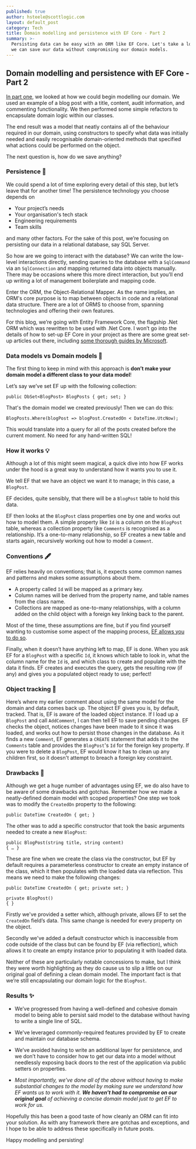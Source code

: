 ```yaml
---
published: true
author: hsteele@scottlogic.com
layout: default_post
category: Tech
title: Domain modelling and persistence with EF Core - Part 2
summary: >-
  Persisting data can be easy with an ORM like EF Core. Let's take a look at how
  we can save our data without compromising our domain models.
---
```

## Domain modelling and persistence with EF Core - Part 2

[In part one](https://blog.scottlogic.com/2019/04/11/domain-modelling-and-persistence-with-ef-core-part-1.html), we looked at how we could begin modelling our domain. We used an example of a blog post with a title, content, audit information, and commenting functionality. We then performed some simple refactors to encapsulate domain logic within our classes. 

The end result was a model that neatly contains all of the behaviour required in our domain, using constructors to specify what data was initially needed and easily recognisable domain-oriented methods that specified what actions could be performed on the object.

The next question is, how do we save anything?


### Persistence 💾

We could spend a lot of time exploring every detail of this step, but let’s leave that for another time! The persistence technology you choose depends on


- Your project’s needs
- Your organisation's tech stack
- Engineering requirements
- Team skills


and many other factors. For the sake of this post, we’re focusing on persisting our data in a relational database, say SQL Server. 

So how are we going to interact with the database? We can write the low-level interactions directly, sending queries to the database with a `SqlCommand` via an `SqlConnection` and mapping returned data into objects manually. There may be occasions where this more direct interaction, but you’ll end up writing a lot of management boilerplate and mapping code. 

Enter the ORM, the Object-Relational Mapper. As the name implies, an ORM's core purpose is to map between objects in code and a relational data structure. There are a lot of ORMS to choose from, spanning technologies and offering their own features.

For this blog, we’re going with Entity Framework Core, the flagship .Net ORM which was rewritten to be used with .Net Core. I won’t go into the details of how to set-up EF Core in your project as there are some great set-up articles out there, including [some thorough guides by Microsoft](https://docs.microsoft.com/en-us/ef/core/get-started/).

### Data models vs Domain models 🤔

The first thing to keep in mind with this approach is **don’t make your domain model a different class to your data model**! 

Let’s say we’ve set EF up with the following collection:

	public DbSet<BlogPost> BlogPosts { get; set; }

That's the domain model we created previously! Then we can do this:

	BlogPosts.Where(blogPost => blogPost.CreatedOn < DateTime.UtcNow);

This would translate into a query for all of the posts created before the current moment. No need for any hand-written SQL!

### How it works 💡

Although a lot of this might seem magical, a quick dive into how EF works under the hood is a great way to understand how it wants you to use it.

We tell EF that we have an object we want it to manage; in this case, a `BlogPost`.

EF decides, quite sensibly, that there will be a `BlogPost` table to hold this data.

EF then looks at the `BlogPost` class properties one by one and works out how to model them. A simple property like `Id` is a column on the `BlogPost` table, whereas a collection property like `Comments` is recognised as a relationship. It’s a one-to-many relationship, so EF creates a new table and starts again, recursively working out how to model a `Comment`.

### Conventions 🖋

EF relies heavily on conventions; that is, it expects some common names and patterns and makes some assumptions about them.

- A property called `Id` will be mapped as a primary key. 
- Column names will be derived from the property name, and table names from the class name. 
- Collections are mapped as one-to-many relationships, with a column added on the child object with a foreign key linking back to the parent. 


Most of the time, these assumptions are fine, but if you find yourself wanting to customise some aspect of the mapping process, [EF allows you to do so](https://docs.microsoft.com/en-us/dotnet/api/microsoft.entityframeworkcore.dbcontext.onmodelcreating?view=efcore-2.1).

Finally, when it doesn’t have anything left to map, EF is done. When you ask EF for a `BlogPost` with a specific `Id`, it knows which table to look in, what the column name for the `Id` is, and which class to create and populate with the data it finds. EF creates and executes the query, gets the resulting row (if any) and gives you a populated object ready to use; perfect!

### Object tracking 🔄

Here’s where my earlier comment about using the same model for the domain and data comes back up. The object EF gives you is, by default, tracked. That is, EF is aware of the loaded object instance. If I load up a `BlogPost` and call `AddComment`, I can then tell EF to save pending changes. EF checks the object, notices changes have been made to it since it was loaded, and works out how to persist those changes in the database. As it finds a new `Comment`, EF generates a `CREATE` statement that adds it to the `Comments` table and provides the `BlogPost`'s `Id` for the foreign key property. If you were to delete a `BlogPost`, EF would know it has to clean up any children first, so it doesn't attempt to breach a foreign key constraint.

### Drawbacks 👀


Although we get a huge number of advantages using EF, we do also have to be aware of some drawbacks and gotchas. Remember how we made a neatly-defined domain model with scoped properties? One step we took was to modify the `CreatedOn` property to the following:

	public DateTime CreatedOn { get; }

The other was to add a specific constructor that took the basic arguments needed to create a new `BlogPost`:

	public BlogPost(string title, string content)
	{ … }

These are fine when we create the class via the constructor, but EF by default requires a parameterless constructor to create an empty instance of the class, which it then populates with the loaded data via reflection. This means we need to make the following changes:

	public DateTime CreatedOn { get; private set; }

	private BlogPost()
	{ }


Firstly we've provided a setter which, although private, allows EF to set the `CreatedOn` field’s data. This same change is needed for every property on the object. 

Secondly we've added a default constructor which is inaccessible from code outside of the class but can be found by EF (via reflection), which allows it to create an empty instance prior to populating it with loaded data. 

Neither of these are particularly notable concessions to make, but I think they were worth highlighting as they do cause us to slip a little on our original goal of defining a clean domain model. The important fact is that we’re still encapsulating our domain logic for the `BlogPost`.

### Results ✨

- We’ve progressed from having a well-defined and cohesive domain model to being able to persist said model to the database without having to write a single line of SQL. 

- We've leveraged commonly-required features provided by EF to create and maintain our database schema. 

- We’ve avoided having to write an additional layer for persistence, and we don’t have to consider how to get our data into a model without needlessly exposing back doors to the rest of the application via public setters on properties. 

- _Most importantly, we’ve done all of the above without having to make substantial changes to the model by making sure we understand how EF wants us to work with it. **We haven't had to compromise on our original goal** of achieving a concise domain model just to get EF to work for us._

Hopefully this has been a good taste of how cleanly an ORM can fit into your solution. As with any framework there are gotchas and exceptions, and I hope to be able to address these specifically in future posts. 

Happy modelling and persisting!
